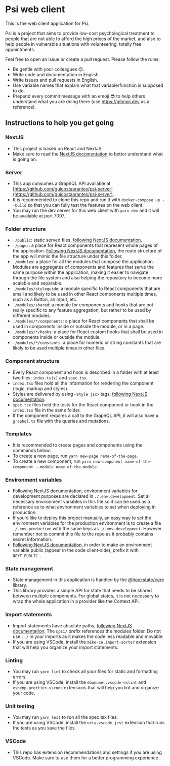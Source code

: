# Psi web client

This is the web client application for Psi.

Psi is a project that aims to provide low-cost psychological treatment to people that are not able to afford the high prices of the market, and also to help people in vulnerable situations with volunteering, totally free appointments.

Feel free to open an issue or create a pull request. Please follow the rules:

- Be gentle with your colleagues 😊.
- Write code and documentation in English.
- Write issues and pull requests in English.
- Use variable names that explain what that variable/function is supposed to do.
- Prepend every commit message with an emoji 😎 to help others understand what you are doing there (use https://gitmoji.dev as a reference).

## Instructions to help you get going

### NextJS

- This project is based on React and NextJS.
- Make sure to read the [NextJS documentation](https://nextjs.org/docs) to better understand what is going on.

### Server

- This app consumes a GraphQL API available at [https://github.com/guicostaarantes/psi-server](https://github.com/guicostaarantes/psi-server).
- It is recommended to clone this repo and run it with `docker-compose up --build` so that you can fully test the features on the web client.
- You may run the dev server for this web client with `yarn dev` and it will be available at port 7007.

### Folder structure

- `./public`: static served files, [following NextJS documentation](https://nextjs.org/docs/basic-features/static-file-serving).
- `./pages`: a place for React components that represent whole pages of the application. [Following NextJS documentation](https://nextjs.org/docs/basic-features/pages), the route structure of the app will mimic the file structure under this folder.
- `./modules`: a place for all the modules that compose the application. Modules are aggregates of components and features that serve the same purpose within the application, making it easier to navigate through the file system and also helping the repository to become more scalable and separable.
- `./modules/styleguide`: a module specific to React components that are small and likely to be used in other React components multiple times, such as a Button, an Input, etc.
- `./modules/shared`: a module for components and hooks that are not really specific to any feature aggregation, but rather to be used by different modules.
- `./modules/*/components`: a place for React components that shall be used in components inside or outside the module, or in a page.
- `./modules/*/hooks`: a place for React custom hooks that shall be used in components inside or outside the module.
- `./modules/*/constants`: a place for numeric or string constants that are likely to be used multiple times in other files.

### Component structure

- Every React component and hook is described in a folder with at least two files: `index.ts(x)` and `spec.tsx`.
- `index.tsx` files hold all the information for rendering the component (logic, markup and styles).
- Styles are delivered by using `<style jsx>` tags, [following NextJS documentation](https://nextjs.org/docs/basic-features/built-in-css-support#css-in-js).
- `spec.tsx` files hold the tests for the React component or hook in the `index.tsx` file in the same folder.
- If the component requires a call to the GraphQL API, it will also have a `graphql.ts` file with the queries and mutations.

### Templates

- It is recommended to create pages and components using the commands below.
- To create a new page, run `yarn new-page name-of-the-page`.
- To create a new component, run `yarn new-component name-of-the-component --module name-of-the-module`.

### Environment variables

- Following NextJS documentation, environment variables for development purposes are declared in `./.env.development`. Set all necessary environment variables in this file so it can be used as a reference as to what environment variables to set when deploying in production.
- If you'd like to deploy this project manually, an easy way to set the environment variables for the production environment is to create a file `./.env.production` with the same keys as `./.env.development`. However remember not to commit this file to the repo as it probably contains secret information.
- [Following NextJS documentation](https://nextjs.org/docs/basic-features/environment-variables), in order to make an environment variable public (appear in the code client-side), prefix it with `NEXT_PUBLIC_`.

### State management

- State management in this application is handled by the [@hookstate/core](https://hookstate.js.org/docs/getting-started) library.
- This library provides a simple API for state that needs to be shared between multiple components. For global states, it is not necessary to wrap the whole application in a provider like the Context API.

### Import statements

- Import statements have absolute paths, [following NextJS documentation](https://nextjs.org/docs/advanced-features/module-path-aliases). The `@psi/` prefix references the modules folder. Do not use `../` in your imports as it makes the code less readable and movable.
- If you are using VSCode, install the `mike-co.import-sorter` extension that will help you organize your import statements.

### Linting

- You may run `yarn lint` to check all your files for static and formatting errors.
- If you are using VSCode, install the `dbaeumer.vscode-eslint` and `esbenp.prettier-vscode` extensions that will help you lint and organize your code.

### Unit testing

- You may run `yarn test` to run all the spec.tsx files.
- If you are using VSCode, install the `orta.vscode-jest` extension that runs the tests as you save the files.

### VSCode

- This repo has extension recommendations and settings if you are using VSCode. Make sure to use them for a better programming experience.
